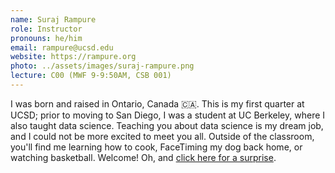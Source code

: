 ```yaml
---
name: Suraj Rampure
role: Instructor
pronouns: he/him
email: rampure@ucsd.edu
website: https://rampure.org
photo: ../assets/images/suraj-rampure.png
lecture: C00 (MWF 9-9:50AM, CSB 001)
---
```


I was born and raised in Ontario, Canada 🇨🇦. This is my first quarter at UCSD; prior to moving to San Diego, I was a student at UC Berkeley, where I also taught data science. Teaching you about data science is my dream job, and I could not be more excited to meet you all. Outside of the classroom, you'll find me learning how to cook, FaceTiming my dog back home, or watching basketball. Welcome! Oh, and [click here for a surprise](http://rampure.org/assets/me_dancing.gif).